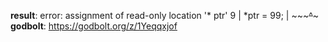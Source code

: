 **result**:
error: assignment of read-only location '* ptr'
    9 |     *ptr = 99;
      |     ~~~~~^~~~
**godbolt**: https://godbolt.org/z/1Yeqqxjof
